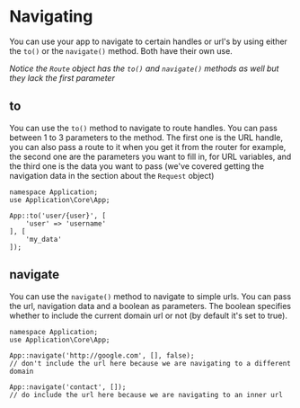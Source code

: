 # Navigating
You can use your app to navigate to certain handles or url's by using either the `to()` or the `navigate()` method. Both have their own use.

*Notice the `Route` object has the `to()` and `navigate()` methods as well but they lack the first parameter*

## to
You can use the `to()` method to navigate to route handles. You can pass between 1 to 3 parameters to the method. The first one is the URL handle, you can also pass a route to it when you get it from the router for example, the second one are the parameters you want to fill in, for URL variables, and the third one is the data you want to pass (we've covered getting the navigation data in the section about the `Request` object)
```
namespace Application;
use Application\Core\App;

App::to('user/{user}', [
    'user' => 'username'
], [
    'my_data'
]);
```

## navigate
You can use the `navigate()` method to navigate to simple urls. You can pass the url, navigation data and a boolean as parameters. The boolean specifies whether to include the current domain url or not (by default it's set to true).
```
namespace Application;
use Application\Core\App;

App::navigate('http://google.com', [], false);
// don't include the url here because we are navigating to a different domain

App::navigate('contact', []);
// do include the url here because we are navigating to an inner url
```
